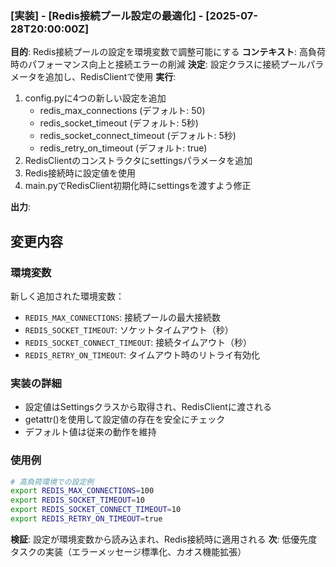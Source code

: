 ### [実装] - [Redis接続プール設定の最適化] - [2025-07-28T20:00:00Z]
**目的**: Redis接続プールの設定を環境変数で調整可能にする
**コンテキスト**: 高負荷時のパフォーマンス向上と接続エラーの削減
**決定**: 設定クラスに接続プールパラメータを追加し、RedisClientで使用
**実行**: 
1. config.pyに4つの新しい設定を追加
   - redis_max_connections (デフォルト: 50)
   - redis_socket_timeout (デフォルト: 5秒)
   - redis_socket_connect_timeout (デフォルト: 5秒)
   - redis_retry_on_timeout (デフォルト: true)
2. RedisClientのコンストラクタにsettingsパラメータを追加
3. Redis接続時に設定値を使用
4. main.pyでRedisClient初期化時にsettingsを渡すよう修正

**出力**: 
## 変更内容

### 環境変数
新しく追加された環境変数：
- `REDIS_MAX_CONNECTIONS`: 接続プールの最大接続数
- `REDIS_SOCKET_TIMEOUT`: ソケットタイムアウト（秒）
- `REDIS_SOCKET_CONNECT_TIMEOUT`: 接続タイムアウト（秒）
- `REDIS_RETRY_ON_TIMEOUT`: タイムアウト時のリトライ有効化

### 実装の詳細
- 設定値はSettingsクラスから取得され、RedisClientに渡される
- getattr()を使用して設定値の存在を安全にチェック
- デフォルト値は従来の動作を維持

### 使用例
```bash
# 高負荷環境での設定例
export REDIS_MAX_CONNECTIONS=100
export REDIS_SOCKET_TIMEOUT=10
export REDIS_SOCKET_CONNECT_TIMEOUT=10
export REDIS_RETRY_ON_TIMEOUT=true
```

**検証**: 設定が環境変数から読み込まれ、Redis接続時に適用される
**次**: 低優先度タスクの実装（エラーメッセージ標準化、カオス機能拡張）